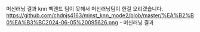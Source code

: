 머신러닝 결과 knn 
벡엔드 팀이 못해서 머신러닝팀이 한걸 오리겠습니다.
https://github.com/chdnjs4163/minst_knn_mode2/blob/master/%EA%B2%B0%EA%B3%BC2024-06-05%20095626.png - 머신러닝 결과 
